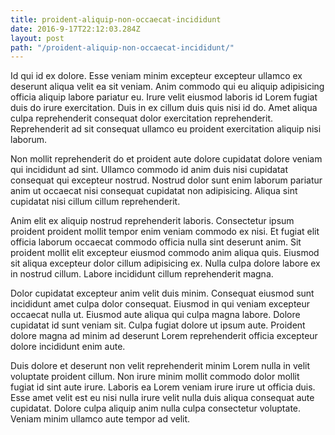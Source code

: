 ```yaml
---
title: proident-aliquip-non-occaecat-incididunt
date: 2016-9-17T22:12:03.284Z
layout: post
path: "/proident-aliquip-non-occaecat-incididunt/"
---
```


Id qui id ex dolore. Esse veniam minim excepteur excepteur ullamco ex deserunt aliqua velit ea sit veniam. Anim commodo qui eu aliquip adipisicing officia aliquip labore pariatur eu. Irure velit eiusmod laboris id Lorem fugiat duis do irure exercitation. Duis in ex cillum duis quis nisi id do. Amet aliqua culpa reprehenderit consequat dolor exercitation reprehenderit. Reprehenderit ad sit consequat ullamco eu proident exercitation aliquip nisi laborum.

Non mollit reprehenderit do et proident aute dolore cupidatat dolore veniam qui incididunt ad sint. Ullamco commodo id anim duis nisi cupidatat consequat qui excepteur nostrud. Nostrud dolor sunt enim laborum pariatur anim ut occaecat nisi consequat cupidatat non adipisicing. Aliqua sint cupidatat nisi cillum cillum reprehenderit.

Anim elit ex aliquip nostrud reprehenderit laboris. Consectetur ipsum proident proident mollit tempor enim veniam commodo ex nisi. Et fugiat elit officia laborum occaecat commodo officia nulla sint deserunt anim. Sit proident mollit elit excepteur eiusmod commodo anim aliqua quis. Eiusmod sit aliqua excepteur dolor cillum adipisicing ex. Nulla culpa dolore labore ex in nostrud cillum. Labore incididunt cillum reprehenderit magna.

Dolor cupidatat excepteur anim velit duis minim. Consequat eiusmod sunt incididunt amet culpa dolor consequat. Eiusmod in qui veniam excepteur occaecat nulla ut. Eiusmod aute aliqua qui culpa magna labore. Dolore cupidatat id sunt veniam sit. Culpa fugiat dolore ut ipsum aute. Proident dolore magna ad minim ad deserunt Lorem reprehenderit officia excepteur dolore incididunt enim aute.

Duis dolore et deserunt non velit reprehenderit minim Lorem nulla in velit voluptate proident cillum. Non irure minim mollit commodo dolor mollit fugiat id sint aute irure. Laboris ea Lorem veniam irure irure ut officia duis. Esse amet velit est eu nisi nulla irure velit nulla duis aliqua consequat aute cupidatat. Dolore culpa aliquip anim nulla culpa consectetur voluptate. Veniam minim ullamco aute tempor ad velit.